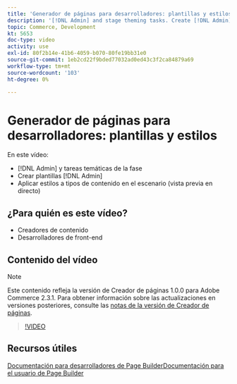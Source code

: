 ```yaml
---
title: 'Generador de páginas para desarrolladores: plantillas y estilos'
description: '[!DNL Admin] and stage theming tasks. Create [!DNL Admin] plantillas ​. Aplique estilos a los tipos de contenido del escenario (vista previa en directo).'
topic: Commerce, Development
kt: 5653
doc-type: video
activity: use
exl-id: 80f2b14e-41b6-4059-b070-80fe19bb31e0
source-git-commit: 1eb2cd22f9bded77032ad0ed43c3f2ca84879a69
workflow-type: tm+mt
source-wordcount: '103'
ht-degree: 0%

---
```


# Generador de páginas para desarrolladores: plantillas y estilos

En este vídeo:

- [!DNL Admin] y tareas temáticas de la fase
- Crear plantillas [!DNL Admin] &#x200B;
- Aplicar estilos a tipos de contenido en el escenario (vista previa en directo)

## ¿Para quién es este vídeo?

- Creadores de contenido
- Desarrolladores de front-end

## Contenido del vídeo

>[!NOTE]
>
>Este contenido refleja la versión de Creador de páginas 1.0.0 para Adobe Commerce 2.3.1. Para obtener información sobre las actualizaciones en versiones posteriores, consulte las [notas de la versión de Creador de páginas](https://devdocs.magento.com/page-builder/docs/release-notes.html).

>[!VIDEO](https://video.tv.adobe.com/v/35712?quality=12&learn=on)

## Recursos útiles

[Documentación para desarrolladores de ](https://devdocs.magento.com/page-builder/docs/index.html)
[Page BuilderDocumentación para el usuario de Page Builder](https://docs.magento.com/user-guide/cms/page-builder.html)
